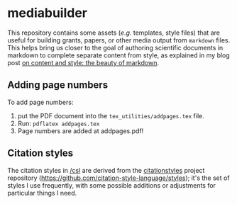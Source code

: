 # mediabuilder

This repository contains some assets (*e.g.* templates, style files) that are
useful for building grants, papers, or other media output from `markdown` files.
This helps bring us closer to the goal of authoring scientific documents in
markdown to complete separate content from style, as explained in my blog post
[on content and style: the beauty of
markdown](http://databio.org/posts/markdown_style.html).

## Adding page numbers

To add page numbers:

1. put the PDF document into the `tex_utilities/addpages.tex` file.
2. Run: `pdflatex addpages.tex`
3. Page numbers are added at addpages.pdf!

## Citation styles

The citation styles in [/csl](/csl) are derived from the
[citationstyles](http://citationstyles.org/) project repository
(https://github.com/citation-style-language/styles); it's the set of styles I
use frequently, with some possible additions or adjustments for particular
things I need.